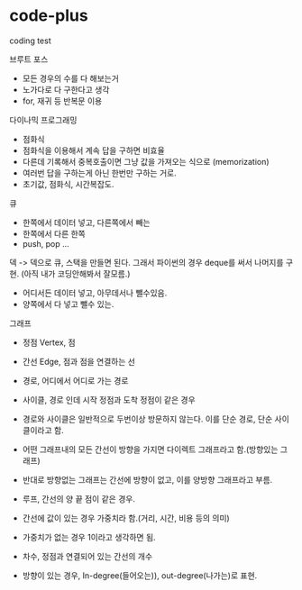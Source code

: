 # code-plus

coding test

브루트 포스

- 모든 경우의 수를 다 해보는거
- 노가다로 다 구한다고 생각
- for, 재귀 등 반복문 이용

다이나믹 프로그래밍

- 점화식
- 점화식을 이용해서 계속 답을 구하면 비효율
- 다른데 기록해서 중복호출이면 그냥 값을 가져오는 식으로 (memorization)
- 여러번 답을 구하는게 아닌 한번만 구하는 거로.
- 초기값, 점화식, 시간복잡도.

큐

- 한쪽에서 데이터 넣고, 다른쪽에서 빼는
- 한쪽에서 다른 한쪽
- push, pop ...

덱 -> 덱으로 큐, 스택을 만들면 된다.
그래서 파이썬의 경우 deque를 써서 나머지를 구현.
(아직 내가 코딩안해봐서 잘모름.)

- 어디서든 데이터 넣고, 아무데서나 뺄수있음.
- 양쪽에서 다 넣고 뺄수 있는.

그래프

- 정점 Vertex, 점
- 간선 Edge, 점과 점을 연결하는 선

- 경로, 어디에서 어디로 가는 경로
- 사이클, 경로 인데 시작 정점과 도착 정점이 같은 경우
- 경로와 사이클은 일반적으로 두번이상 방문하지 않는다. 이를 단순 경로, 단순 사이클이라고 함.

- 어떤 그래프내의 모든 간선이 방향을 가지면 다이렉트 그래프라고 함.(방향있는 그래프)
- 반대로 방향없는 그래프는 간선에 방향이 없고, 이를 양방향 그래프라고 부름.
- 루프, 간선의 양 끝 점이 같은 경우.

- 간선에 값이 있는 경우 가중치라 함.(거리, 시간, 비용 등의 의미)
- 가중치가 없는 경우 1이라고 생각하면 됨.

- 차수, 정점과 연결되어 있는 간선의 개수
- 방향이 있는 경우, In-degree(들어오는)), out-degree(나가는)로 표현.
